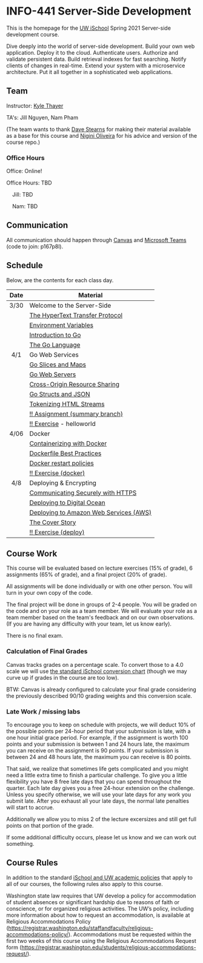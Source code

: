 # INFO-441 Server-Side Development

This is the homepage for the [UW iSchool](https://ischool.uw.edu/) Spring 2021 Server-side development course.

Dive deeply into the world of server-side development. Build your own web application. Deploy it to the cloud. Authenticate users. Authorize and validate persistent data. Build retrieval indexes for fast searching. Notify clients of changes in real-time. Extend your system with a microservice architecture. Put it all together in a sophisticated web applications.

## Team

Instructor: [Kyle Thayer](http://kylethayer.com)

TA's: Jill Nguyen, Nam Pham

(The team wants to thank [Dave Stearns](https://www.linkedin.com/in/david-stearns-09a27319/) for making their material available as a base for this course and [Nigini Oliveira](http://nigini.me/) for his advice and version of the course repo.) 

### Office Hours
Office: Online!


Office Hours: TBD

&nbsp;&nbsp;&nbsp;&nbsp;Jill: TBD

&nbsp;&nbsp;&nbsp;&nbsp;Nam: TBD

## Communication

All communication should happen through [Canvas](https://canvas.uw.edu/courses/1434947/ "Canvas page for the UW iSchool Autumn 2019 Server-side development course") and [Microsoft Teams](https://teams.microsoft.com/l/team/19%3a3d92e70758c244918be4f51bd573f2a4%40thread.tacv2/conversations?groupId=e995ba78-4497-428c-92e5-adeaea6769c6&tenantId=f6b6dd5b-f02f-441a-99a0-162ac5060bd2) (code to join: p167p8l).

## Schedule

Below, are the contents for each class day.

| Date   | Material |
| :----: | -------- |
| 3/30 | Welcome to the Server-Side |
| |<a href="https://drstearns.github.io/tutorials/http/">The HyperText Transfer Protocol</a>|
| |<a href="https://drstearns.github.io/tutorials/env/">Environment Variables</a>|
| |<a href="https://drstearns.github.io/tutorials/gointro/">Introduction to Go</a>|
| |<a href="https://drstearns.github.io/tutorials/golang/">The Go Language</a>|
| 4/1 | Go Web Services
| |<a href="https://drstearns.github.io/tutorials/goslicemap/">Go Slices and Maps</a>|
| |<a href="https://drstearns.github.io/tutorials/goweb/">Go Web Servers</a>|
| |<a href="https://drstearns.github.io/tutorials/cors/">Cross-Origin Resource Sharing</a>|
| |<a href="https://drstearns.github.io/tutorials/gojson/">Go Structs and JSON</a>|
| |<a href="https://drstearns.github.io/tutorials/tokenizing/">Tokenizing HTML Streams</a>|
| |[!! Assignment (summary branch)](https://classroom.github.com/a/1aqME91B)|
| |[!! Exercise](https://classroom.github.com/a/Ks8MXsWb) - helloworld|
| 4/06 | Docker |
| |<a href="https://drstearns.github.io/tutorials/docker/">Containerizing with Docker</a>|
| |<a href="https://docs.docker.com/engine/userguide/eng-image/dockerfile_best-practices/">Dockerfile Best Practices</a>|
| |<a href="https://docs.docker.com/engine/admin/start-containers-automatically/#use-a-restart-policy">Docker restart policies</a>|
| |[!! Exercise (docker)](https://classroom.github.com/a/Ks8MXsWb)|
| 4/8 | Deploying & Encrypting |
| |<a href="https://drstearns.github.io/tutorials/https/">Communicating Securely with HTTPS</a>|
| |<a href="https://drstearns.github.io/tutorials/deploy2do/">Deploying to Digital Ocean</a>|
| |<a href="https://drstearns.github.io/tutorials/deploy2aws/">Deploying to Amazon Web Services (AWS)</a>|
| |<a href="https://blog.golang.org/cover">The Cover Story</a>|
| |[!! Exercise (deploy)](https://classroom.github.com/a/TcvFK8fw)
<!---
| 1/25 | Automated Tests |
| |<a href="https://drstearns.github.io/tutorials/testing/">Automated Testing in Go</a>| 
| |CORS slides: <a href="slides/lecture%20-%20CORS.pptx">pptx</a>, <a href="slides/lecture%20-%20CORS.pdf">pdf</a>|
| |[!!Exercise (testing)](https://classroom.github.com/a/TcvFK8fw)|
| 1/27 | Tracking Sessions |
| |<a href="https://drstearns.github.io/tutorials/sessions/">Tracking Sessions</a>|
| |<a href="https://redis.io/topics/data-types-intro">Redis Datatypes</a>|
| |<a href="https://docs.docker.com/engine/tutorials/networkingcontainers/">Docker Networks</a>|
| |Docker Network slides: <a href="slides/lecture%20-%20Docker%20Networks.pptx">pptx</a>, <a href="slides/lecture%20-%20Docker%20Networks.pdf">pdf</a>|
| |[!!Exercise (hmac)](https://classroom.github.com/a/TcvFK8fw)|
| 1/20 | Catch-Up |
| 2/1 | Authentication / Persisting Data |
| |<a href="https://drstearns.github.io/tutorials/godb/">Talking to Databases from Go</a>|
| |<a href="https://drstearns.github.io/tutorials/gohandlerctx/">Sharing Values with Go Handlers</a>|
| |<a href="https://drstearns.github.io/tutorials/authentication/">Authenticating Users</a>|
| |[!!Exercise (postman)](https://classroom.github.com/a/TcvFK8fw)|
| 2/3 | REST APIs + Middleware |
| |<a href="https://drstearns.github.io/tutorials/gomiddleware/">Middleware Patterns in Go</a>|
| |<a href="https://drstearns.github.io/tutorials/rest/">REST APIs</a>|
| |[!!Exercise (middleware)](https://classroom.github.com/a/TcvFK8fw)|
| 2/8 | Protecting Data Structures |			
| |<a href="https://drstearns.github.io/tutorials/mutexes/">Protecting Data Structures with Mutexes</a>|
| 2/10 | Node.js|
| |<a href="https://drstearns.github.io/tutorials/nodeweb/">Node.js Microservices</a>|
| |<a href="https://expressjs.com/en/starter/basic-routing.html">Express.js Basic Routing</a>|
| |<a href="https://github.com/mysqljs/mysql/blob/master/Readme.md">Node.js MySQL Driver Overview</a>|
| 2/17 | Microservices|
| |<a href="https://www.nginx.com/blog/introduction-to-microservices/">NGINX 7-Part article series on Microservices</a>|
| |<a class="inline_disabled"  href="https://youtu.be/5qJ_BibbMLw">Fast Delivery Talk</a> by Adrian Cockcroft|
| |<a class="inline_disabled"  href="https://youtu.be/1wiMLkXz26M">Migrating to Microservices Talk</a> by Adrian Cockcroft|
| |<a href="https://golang.org/pkg/net/http/httputil/#ReverseProxy">httputil.ReverseProxy</a>|
| |[!!Exercise (microservices)](https://classroom.github.com/a/TcvFK8fw)|
| 11/11 | No class - Veteran's Day |
| 11/16 | Present / Review Proposals |
| 11/18 | Message Queues |
| |<a href="https://www.rabbitmq.com/tutorials/tutorial-one-go.html">RabbitMQ Tutorial for Go</a>|
| |<a href="https://www.rabbitmq.com/tutorials/tutorial-one-javascript.html">RabbitMQ Tutorial for Node.js</a>|
| |[Use case: Asynchronous Tasks in Python with Celery and RabbitMQ](https://www.youtube.com/watch?v=fg-JfZBetpM)|
| 11/23 | Web Sockets |
| |[TALK: Real-life WebSocket Use Cases and Experiences](https://youtu.be/khULSvz_hdE)|
| |<a href="https://godoc.org/github.com/gorilla/websocket">Gorilla Web Socket Package</a>|
| |<a href="https://developer.mozilla.org/en-US/docs/Web/API/WebSockets_API/Writing_WebSocket_client_applications">Writing WebSocket Client Applications</a>|
| 11/25 | No class - Thanksgiving |
| 11/30 | Concurrent Programming with Channels |
| |<a class="inline_disabled" href="https://www.youtube.com/watch?v=cN_DpYBzKso">Rob Pike on Concurrency is not Parallelism</a> (<a href="https://talks.golang.org/2012/waza.slide#1">slides from talk</a>)|
| |<a class="inline_disabled" href="https://www.youtube.com/watch?v=f6kdp27TYZs">Rob Pike on Go Concurrency Patterns</a> (<a href="https://talks.golang.org/2012/concurrency.slide#1">slides from talk</a>)|
| |<a href="https://www.golang-book.com/books/intro/10">Concurrency</a>|
| 12/2 | Homework / Project help |
| 12/7 | Homework / Project help |
| 12/9 | Project Presentations!!! |-->


## Course Work

This course will be evaluated based on lecture exercises (15% of grade), 6 assignments (65% of grade), and a final project (20% of grade).

All assignments will be done individually or with one other person. You will turn in your own copy of the code.

The final project will be done in groups of 2-4 people. You will be graded on the code and on your role as a team member. We will evaluate your role as a team member based on the team's feedback and on our own observations. (If you are having any difficulty with your team, let us know early).

There is no final exam.


### Calculation of Final Grades

Canvas tracks grades on a percentage scale. To convert those to a 4.0 scale we will use [the standard iSchool conversion chart](https://faculty.washington.edu/dlsinfo/grading/grade-conversion-chart.pdf) (though we may curve up if grades in the course are too low). 

BTW: Canvas is already configured to calculate your final grade considering the previously described 90/10 grading weights and this conversion scale.

### Late Work / missing labs

To encourage you to keep on schedule with projects, we will deduct 10% of the possible points per 24-hour period that your submission is late, with a one hour initial grace period. For example, if the assignment is worth 100 points and your submission is between 1 and 24 hours late, the maximum you can receive on the assignment is 90 points. If your submission is between 24 and 48 hours late, the maximum you can receive is 80 points.

That said, we realize that sometimes life gets complicated and you might need a little extra time to finish a particular challenge. To give you a little flexibility you have 8 free late days that you can spend throughout the quarter. Each late day gives you a free 24-hour extension on the challenge. Unless you specify otherwise, we will use your late days for any work you submit late. After you exhaust all your late days, the normal late penalties will start to accrue.

Additionally we allow you to miss 2 of the lecture excersizes and still get full points on that portion of the grade.

If some additional difficulty occurs, please let us know and we can work out something.


## Course Rules

In addition to the standard [iSchool and UW academic policies](https://depts.washington.edu/infodocs/academic_policies/) that apply to all of our courses, the following rules also apply to this course.

Washington state law requires that UW develop a policy for accommodation of student absences or significant hardship due to reasons of faith or conscience, or for organized religious activities. The UW’s policy, including more information about how to request an accommodation, is available at Religious Accommodations Policy (https://registrar.washington.edu/staffandfaculty/religious-accommodations-policy/). Accommodations must be requested within the first two weeks of this course using the Religious Accommodations Request form (https://registrar.washington.edu/students/religious-accommodations-request/).
